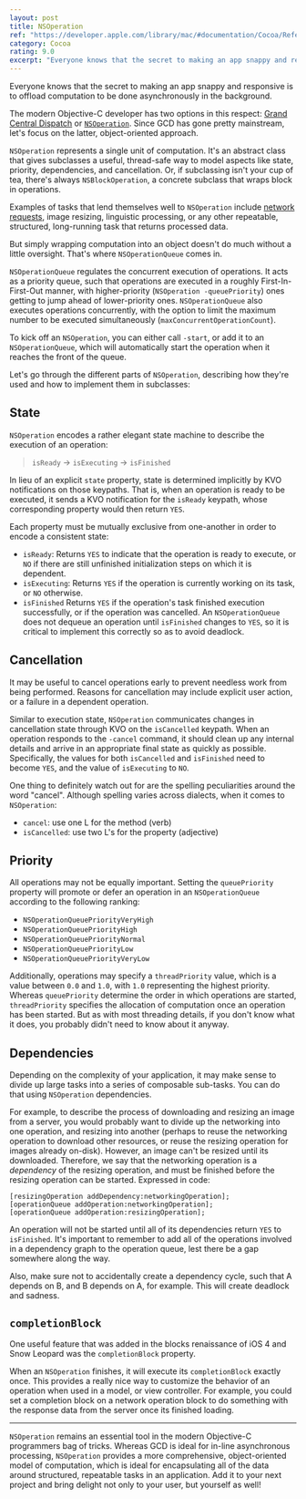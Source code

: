```yaml
---
layout: post
title: NSOperation
ref: "https://developer.apple.com/library/mac/#documentation/Cocoa/Reference/NSOperation_class/Reference/Reference.html"
category: Cocoa
rating: 9.0
excerpt: "Everyone knows that the secret to making an app snappy and responsive is to offload computation asynchronously to the background."
---
```


Everyone knows that the secret to making an app snappy and responsive is to offload computation to be done asynchronously in the background.

The modern Objective-C developer has two options in this respect: [Grand Central Dispatch](http://en.wikipedia.org/wiki/Grand_Central_Dispatch) or [`NSOperation`](https://developer.apple.com/library/mac/#documentation/Cocoa/Reference/NSOperation_class/Reference/Reference.html). Since GCD has gone pretty mainstream, let's focus on the latter, object-oriented approach.

`NSOperation` represents a single unit of computation. It's an abstract class that gives subclasses a useful, thread-safe way to model aspects like state, priority, dependencies, and cancellation. Or, if subclassing isn't your cup of tea, there's always `NSBlockOperation`, a concrete subclass that wraps block in operations.

Examples of tasks that lend themselves well to `NSOperation` include [network requests](https://github.com/AFNetworking/AFNetworking/blob/master/AFNetworking/AFURLConnectionOperation.h), image resizing, linguistic processing, or any other repeatable, structured, long-running task that returns processed data.

But simply wrapping computation into an object doesn't do much without a little oversight. That's where `NSOperationQueue` comes in.

`NSOperationQueue` regulates the concurrent execution of operations. It acts as a priority queue, such that operations are executed in a roughly First-In-First-Out manner, with higher-priority (`NSOperation -queuePriority`) ones getting to jump ahead of lower-priority ones. `NSOperationQueue` also executes operations concurrently, with the option to limit the maximum number to be executed simultaneously (`maxConcurrentOperationCount`).

To kick off an `NSOperation`, you can either call `-start`, or add it to an `NSOperationQueue`, which will automatically start the operation when it reaches the front of the queue.

Let's go through the different parts of `NSOperation`, describing how they're used and how to implement them in subclasses:

## State

`NSOperation` encodes a rather elegant state machine to describe the execution of an operation:

> `isReady` → `isExecuting` → `isFinished`

In lieu of an explicit `state` property, state is determined implicitly by KVO notifications on those keypaths. That is, when an operation is ready to be executed, it sends a KVO notification for the `isReady` keypath, whose corresponding property would then return `YES`.

Each property must be mutually exclusive from one-another in order to encode a consistent state:

- `isReady`: Returns `YES` to indicate that the operation is ready to execute, or `NO` if there are still unfinished initialization steps on which it is dependent.
- `isExecuting`: Returns `YES` if the operation is currently working on its task, or `NO` otherwise.
- `isFinished` Returns `YES` if the operation's task finished execution successfully, or if the operation was cancelled. An `NSOperationQueue` does not dequeue an operation until `isFinished` changes to `YES`, so it is critical to implement this correctly so as to avoid deadlock.

## Cancellation

It may be useful to cancel operations early to prevent needless work from being performed. Reasons for cancellation may include explicit user action, or a failure in a dependent operation.

Similar to execution state, `NSOperation` communicates changes in cancellation state through KVO on the `isCancelled` keypath. When an operation responds to the `-cancel` command, it should clean up any internal details and arrive in an appropriate final state as quickly as possible. Specifically, the values for both `isCancelled` and `isFinished` need to become `YES`, and the value of `isExecuting` to `NO`.

One thing to definitely watch out for are the spelling peculiarities around the word "cancel". Although spelling varies across dialects, when it comes to `NSOperation`:

- `cancel`: use one L for the method (verb)
- `isCancelled`: use two L's for the property (adjective)

## Priority

All operations may not be equally important. Setting the `queuePriority` property will promote or defer an operation in an `NSOperationQueue` according to the following ranking:

- `NSOperationQueuePriorityVeryHigh`
- `NSOperationQueuePriorityHigh`
- `NSOperationQueuePriorityNormal`
- `NSOperationQueuePriorityLow`
- `NSOperationQueuePriorityVeryLow`

Additionally, operations may specify a `threadPriority` value, which is a value between `0.0` and `1.0`, with `1.0` representing the highest priority. Whereas `queuePriority` determine the order in which operations are started, `threadPriority` specifies the allocation of computation once an operation has been started. But as with most threading details, if you don't know what it does, you probably didn't need to know about it anyway.

## Dependencies

Depending on the complexity of your application, it may make sense to divide up large tasks into a series of composable sub-tasks. You can do that using `NSOperation` dependencies.

For example, to describe the process of downloading and resizing an image from a server, you would probably want to divide up the networking into one operation, and resizing into another (perhaps to reuse the networking operation to download other resources, or reuse the resizing operation for images already on-disk). However, an image can't be resized until its  downloaded. Therefore, we say that the networking operation is a _dependency_ of the resizing operation, and must be finished before the resizing operation can be started. Expressed in code:

~~~{objective-c}
[resizingOperation addDependency:networkingOperation];
[operationQueue addOperation:networkingOperation];
[operationQueue addOperation:resizingOperation];
~~~

An operation will not be started until all of its dependencies return `YES` to `isFinished`. It's important to remember to add all of the operations involved in a dependency graph to the operation queue, lest there be a gap somewhere along the way.

Also, make sure not to accidentally create a dependency cycle, such that A depends on B, and B depends on A, for example. This will create deadlock and sadness.

## `completionBlock`

One useful feature that was added in the blocks renaissance of iOS 4 and Snow Leopard was the `completionBlock` property.

When an `NSOperation` finishes, it will execute its `completionBlock` exactly once. This provides a really nice way to customize the behavior of an operation when used in a model, or view controller. For example, you could set a completion block on a network operation block to do something with the response data from the server once its finished loading.

---

`NSOperation` remains an essential tool in the modern Objective-C programmers bag of tricks. Whereas GCD is ideal for in-line asynchronous processing, `NSOperation` provides a more comprehensive, object-oriented model of computation, which is ideal for encapsulating all of the data around structured, repeatable tasks in an application. Add it to your next project and bring delight not only to your user, but yourself as well!
